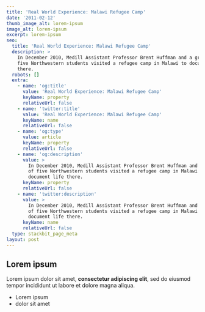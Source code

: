 ```yaml
---
title: 'Real World Experience: Malawi Refugee Camp'
date: '2011-02-12'
thumb_image_alt: lorem-ipsum
image_alt: lorem-ipsum
excerpt: lorem-ipsum
seo:
  title: 'Real World Experience: Malawi Refugee Camp'
  description: >
    In December 2010, Medill Assistant Professor Brent Huffman and a group of
    five Northwestern students visited a refugee camp in Malawi to document life
    there.
  robots: []
  extra:
    - name: 'og:title'
      value: 'Real World Experience: Malawi Refugee Camp'
      keyName: property
      relativeUrl: false
    - name: 'twitter:title'
      value: 'Real World Experience: Malawi Refugee Camp'
      keyName: name
      relativeUrl: false
    - name: 'og:type'
      value: article
      keyName: property
      relativeUrl: false
    - name: 'og:description'
      value: >
        In December 2010, Medill Assistant Professor Brent Huffman and a group
        of five Northwestern students visited a refugee camp in Malawi to
        document life there.
      keyName: property
      relativeUrl: false
    - name: 'twitter:description'
      value: >
        In December 2010, Medill Assistant Professor Brent Huffman and a group
        of five Northwestern students visited a refugee camp in Malawi to
        document life there.
      keyName: name
      relativeUrl: false
  type: stackbit_page_meta
layout: post
---
```

## Lorem ipsum

Lorem ipsum dolor sit amet, **consectetur adipiscing elit**, sed do eiusmod tempor incididunt ut labore et dolore magna aliqua.

- Lorem ipsum
- dolor sit amet